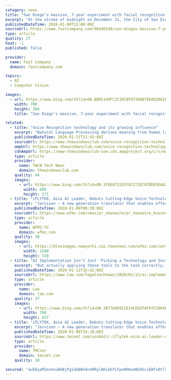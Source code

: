 ```yaml
---
category: news
title: "San Diego’s massive, 7-year experiment with facial recognition technology appears to be a flop"
excerpt: "At the stroke of midnight on December 31, the City of San Diego’s long experiment with facial recognition technology came to an abrupt end. For seven years, police had used a sophisticated network of as many as 1,300 mobile cameras (smartphones and tablets) and compiled a database of some 65,500 face scans—placing California’s second ..."
publishedDateTime: 2020-01-09T13:00:00Z
sourceUrl: https://www.fastcompany.com/90440198/san-diegos-massive-7-year-experiment-with-facial-recognition-technology-appears-to-be-a-flop
type: article
quality: 27
heat: -1
published: false

provider:
  name: Fast Company
  domain: fastcompany.com

topics:
  - AI
  - Computer Vision

images:
  - url: https://www.bing.com/th?id=ON.BB05149FC3C39CBF97306B7E6AD2DA1B
    width: 700
    height: 394
    title: "San Diego’s massive, 7-year experiment with facial recognition technology appears to be a flop"

related:
  - title: "Voice Recognition technology and its growing influence"
    excerpt: "Natural Language Processing derives meaning from human languages by relying on machine learning techniques. Reasons for widespread of Voice Recognition technology and its adoption No conversation is leveraged properly if it lacks a faster pace of information delivery. Voice recognition not only fills this void but also unite all faster means of ..."
    publishedDateTime: 2020-01-11T11:43:00Z
    sourceUrl: https://www.thewindowsclub.com/voice-recognition-technology
    ampUrl: https://www.thewindowsclub.com/voice-recognition-technology/amp
    cdnAmpUrl: https://www-thewindowsclub-com.cdn.ampproject.org/c/s/www.thewindowsclub.com/voice-recognition-technology/amp
    type: article
    provider:
      name: TWCN Tech News
      domain: thewindowsclub.com
    quality: 44
    images:
      - url: https://www.bing.com/th?id=ON.1FDE87332CFA2273EC87DDE9EAA2DE87
        width: 600
        height: 271
  - title: "iFLYTEK, Asia AI Leader, Debuts Cutting-Edge Voice Technologies in the US"
    excerpt: "Jarvisen – A new generation translator that enables effortless communication between 60 languages. This consumer product is powered by iFLYTEK voice recognition, machine translation, and voice synthesis technologies. Jarvisen has an instant response rate of less than .5 seconds as well as a built in 2-year global data plan for coverage in ..."
    publishedDateTime: 2020-01-09T00:39:00Z
    sourceUrl: https://www.wfmz.com/news/pr_newswire/pr_newswire_business/iflytek-asia-ai-leader-debuts-cutting-edge-voice-technologies-in/article_60853699-2a71-5856-b176-c55c733da348.html
    type: article
    provider:
      name: WFMZ-TV
      domain: wfmz.com
    quality: 38
    images:
      - url: https://bloximages.newyork1.vip.townnews.com/wfmz.com/content/tncms/custom/image/b9818ac0-ee9a-11e9-8e9f-a3b831b71481.jpg
        width: 1280
        height: 720
  - title: "AI Implementation Isn’t Just ‘Picking a Technology and Installing It’"
    excerpt: "But actually applying these tools to the task correctly, and getting buy-in from the organization, isn’t guaranteed. Those who have worked with AI tools on a regular basis know that the “hype” of AI as a catch-all solution isn’t all it’s cracked up to be, and that while these tools can ultimately be rewarding, they’re not without work."
    publishedDateTime: 2020-01-13T16:42:00Z
    sourceUrl: https://www.law.com/legaltechnews/2020/01/13/ai-implementation-isnt-just-picking-a-technology-and-installing-it/
    type: article
    provider:
      name: Law
      domain: law.com
    quality: 37
    images:
      - url: https://www.bing.com/th?id=ON.3877A4D911E14CE82FAF07C5964EE482
        width: 700
        height: 437
  - title: "iFLYTEK, Asia AI Leader, Debuts Cutting-Edge Voice Technologies in the US"
    excerpt: "Jarvisen – A new generation translator that enables effortless communication between 60 languages. This consumer product is powered by iFLYTEK voice recognition, machine translation, and voice synthesis technologies. Jarvisen has an instant response rate of less than .5 seconds as well as a built in 2-year global data plan for coverage in ..."
    publishedDateTime: 2020-01-08T19:10:00Z
    sourceUrl: https://www.tmcnet.com/usubmit/-iflytek-asia-ai-leader-debuts-cutting-edge-voice-/2020/01/08/9078596.htm
    type: article
    provider:
      name: TMCnet
      domain: tmcnet.com
    quality: 18

secured: "auE6yeM2oxXvuB4BjPgideB0G4noRRylAKieGTLFpxHOmonNS9SciEWfx0tl5rjZV8zet4VKAfyCKjgFtok2xA5H8jI929NOF4KfkMmm62BWJNHE9i0TMdDYbBXWj5lThWHy98P/+WUrBjx6/L3mgXjsi/FZb8hc2tHWbk8wKmDmBNu17eOkoZzQXocrrBSP0FzW4ouoI4goUUfmbMLh9IaYvx986CD17VUYtKzpytdUtFMg/ZUzHb39H8duvAIM5VQ8lsm+uCV+pmFNMT5cXw==;iPvJaX5rx1Mp1tysjcze0A=="
---
```



